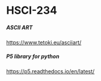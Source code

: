 # HSCI-234

##### ASCII ART

https://www.tetoki.eu/asciiart/

##### P5 library for python

https://p5.readthedocs.io/en/latest/

